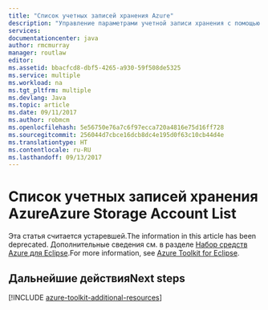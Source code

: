```yaml
---
title: "Список учетных записей хранения Azure"
description: "Управление параметрами учетной записи хранения с помощью набора средств Azure для Eclipse"
services: 
documentationcenter: java
author: rmcmurray
manager: routlaw
editor: 
ms.assetid: bbacfcd8-dbf5-4265-a930-59f508de5325
ms.service: multiple
ms.workload: na
ms.tgt_pltfrm: multiple
ms.devlang: Java
ms.topic: article
ms.date: 09/11/2017
ms.author: robmcm
ms.openlocfilehash: 5e56750e76a7c6f97ecca720a4816e75d16ff728
ms.sourcegitcommit: 256044d7cbce16dcb8dc4e195d0f63c10cb44d4e
ms.translationtype: HT
ms.contentlocale: ru-RU
ms.lasthandoff: 09/13/2017
---
```

# <a name="azure-storage-account-list"></a><span data-ttu-id="38f90-103">Список учетных записей хранения Azure</span><span class="sxs-lookup"><span data-stu-id="38f90-103">Azure Storage Account List</span></span>

<span data-ttu-id="38f90-104">Эта статья считается устаревшей.</span><span class="sxs-lookup"><span data-stu-id="38f90-104">The information in this article has been deprecated.</span></span> <span data-ttu-id="38f90-105">Дополнительные сведения см. в разделе [Набор средств Azure для Eclipse](azure-toolkit-for-eclipse.md).</span><span class="sxs-lookup"><span data-stu-id="38f90-105">For more information, see [Azure Toolkit for Eclipse](azure-toolkit-for-eclipse.md).</span></span>

## <a name="next-steps"></a><span data-ttu-id="38f90-106">Дальнейшие действия</span><span class="sxs-lookup"><span data-stu-id="38f90-106">Next steps</span></span>

[!INCLUDE [azure-toolkit-additional-resources](../includes/azure-toolkit-additional-resources.md)]
